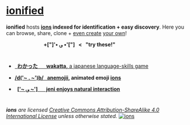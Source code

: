 # [ionified](http://ions.ionify.net)

**ionified** hosts **[ions](https://github.com/ionify/ionify/blob/public/info/ion.md)
indexed for identification + easy discovery**. Here you can browse, share,
clone + [even create](https://github.com/organizations/ionified/repositories/new)
 [your own](https://github.com/ionify/ionify/blob/public/info/ion.md)!

&nbsp; &nbsp; &nbsp; &nbsp; &nbsp; &nbsp; &nbsp; &nbsp; &nbsp; &nbsp; &nbsp; &nbsp; &nbsp;
**+["]'• ؈ •'["] &nbsp; < &nbsp; "try these!"**

#

+ [**&nbsp; わかった &nbsp; &nbsp; &nbsp; wakatta,**
  a japanese language-skills game](https://rawgit.com/ionified/wakatta-ions.iskitz.net/public/)


+ **[/d('~ . ~')b/ &nbsp; anemojii,](https://rawgit.com/ionified/anemojii-ions.iskitz.net/public/)
  animated emoji [ions](https://github.com/ionify/about/blob/public/ion+eon.md)**


+ **&nbsp;&nbsp;[['~ ؈ ~'] &nbsp; &nbsp; &nbsp; jeni
  enjoys natural interaction](https://github.com/ionified/jeni-ions.iskitz.net)**

#

_**ions** are licensed_
_[Creative Commons Attribution-ShareAlike 4.0 International License](http://creativecommons.org/licenses/by-sa/4.0/)_
_unless otherwise stated._
  [![ions](https://i.creativecommons.org/l/by-sa/4.0/80x15.png "Creative Commons License")](http://creativecommons.org/licenses/by-sa/4.0/)
